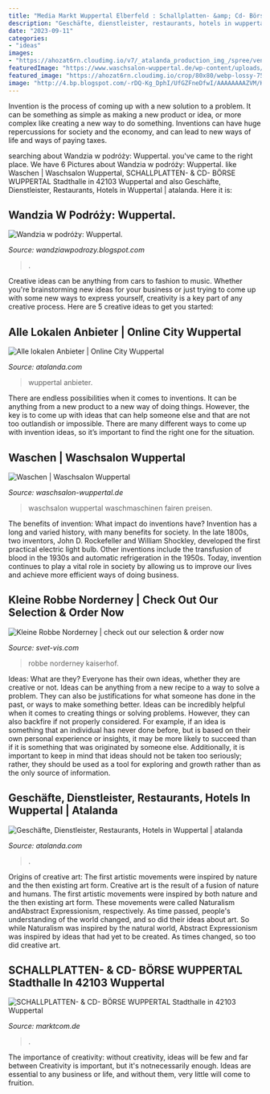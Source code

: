 ```yaml
---
title: "Media Markt Wuppertal Elberfeld : Schallplatten- &amp; Cd- Börse Wuppertal Stadthalle In 42103 Wuppertal"
description: "Geschäfte, dienstleister, restaurants, hotels in wuppertal"
date: "2023-09-11"
categories:
- "ideas"
images:
- "https://ahozat6rn.cloudimg.io/v7/_atalanda_production_img_/spree/vendor_images/7413/original/afi_08042019a_(10_von_33).jpg?1554904117&amp;q=75&amp;width=525&amp;height=370&amp;func=crop"
featuredImage: "https://www.waschsalon-wuppertal.de/wp-content/uploads/2020/05/7kg.jpg"
featured_image: "https://ahozat6rn.cloudimg.io/crop/80x80/webp-lossy-75.q70/_atalanda_production_img_/spree/vendor_images/6328/original/Kochchef_(3_von_34).jpg?1536580251"
image: "http://4.bp.blogspot.com/-rDQ-Kg_DphI/UfGZFneDfwI/AAAAAAAAZVM/KjafGbxvS64/s1600/IMG_7826.JPG"
---
```



Invention is the process of coming up with a new solution to a problem. It can be something as simple as making a new product or idea, or more complex like creating a new way to do something. Inventions can have huge repercussions for society and the economy, and can lead to new ways of life and ways of paying taxes.

	

		
searching about Wandzia w podróży: Wuppertal. you've came to the right place. We have 6 Pictures about Wandzia w podróży: Wuppertal. like Waschen | Waschsalon Wuppertal, SCHALLPLATTEN- &amp; CD- BÖRSE WUPPERTAL Stadthalle in 42103 Wuppertal and also Geschäfte, Dienstleister, Restaurants, Hotels in Wuppertal | atalanda. Here it is:
		
    
## Wandzia W Podróży: Wuppertal.

<img loading=lazy src="http://4.bp.blogspot.com/-rDQ-Kg_DphI/UfGZFneDfwI/AAAAAAAAZVM/KjafGbxvS64/s1600/IMG_7826.JPG" onerror="this.onerror=null;this.src='https://tse1.mm.bing.net/th?id=OIP.fnObdbscsbjh-o-amy3hqwHaE7&amp;pid=15.1';" alt="Wandzia w podróży: Wuppertal.">

_Source: wandziawpodrozy.blogspot.com_

>. 

	

Creative ideas can be anything from cars to fashion to music. Whether you're brainstorming new ideas for your business or just trying to come up with some new ways to express yourself, creativity is a key part of any creative process. Here are 5 creative ideas to get you started:

    
## Alle Lokalen Anbieter | Online City Wuppertal

<img loading=lazy src="https://ahozat6rn.cloudimg.io/crop/80x80/webp-lossy-75.q70/_atalanda_production_img_/spree/vendor_images/6328/original/Kochchef_(3_von_34).jpg?1536580251" onerror="this.onerror=null;this.src='https://tse3.mm.bing.net/th?id=OIP.kEnkmGzENN7HxknTeNAKmQAAAA&amp;pid=15.1';" alt="Alle lokalen Anbieter | Online City Wuppertal">

_Source: atalanda.com_

>wuppertal anbieter. 

	

There are endless possibilities when it comes to inventions. It can be anything from a new product to a new way of doing things. However, the key is to come up with ideas that can help someone else and that are not too outlandish or impossible. There are many different ways to come up with invention ideas, so it’s important to find the right one for the situation.

    
## Waschen | Waschsalon Wuppertal

<img loading=lazy src="https://www.waschsalon-wuppertal.de/wp-content/uploads/2020/05/7kg.jpg" onerror="this.onerror=null;this.src='https://tse2.mm.bing.net/th?id=OIP.L21eaDKRlXf3ITQEUjgqfwHaEK&amp;pid=15.1';" alt="Waschen | Waschsalon Wuppertal">

_Source: waschsalon-wuppertal.de_

>waschsalon wuppertal waschmaschinen fairen preisen. 

	

The benefits of invention: What impact do inventions have?
Invention has a long and varied history, with many benefits for society. In the late 1800s, two inventors, John D. Rockefeller and William Shockley, developed the first practical electric light bulb. Other inventions include the transfusion of blood in the 1930s and automatic refrigeration in the 1950s. Today, invention continues to play a vital role in society by allowing us to improve our lives and achieve more efficient ways of doing business.

    
## Kleine Robbe Norderney | Check Out Our Selection &amp; Order Now

<img loading=lazy src="https://svet-vis.com/mvsby/e0eIElADUfflSaTCITnP3QHaE8.jpg" onerror="this.onerror=null;this.src='https://tse3.mm.bing.net/th?id=OIP.-rB-1X6Zzzx8Pq9juOZlqAAAAA&amp;pid=15.1';" alt="Kleine Robbe Norderney | check out our selection &amp; order now">

_Source: svet-vis.com_

>robbe norderney kaiserhof. 

	

Ideas: What are they?
Everyone has their own ideas, whether they are creative or not. Ideas can be anything from a new recipe to a way to solve a problem. They can also be justifications for what someone has done in the past, or ways to make something better. 
Ideas can be incredibly helpful when it comes to creating things or solving problems. However, they can also backfire if not properly considered. For example, if an idea is something that an individual has never done before, but is based on their own personal experience or insights, it may be more likely to succeed than if it is something that was originated by someone else. Additionally, it is important to keep in mind that ideas should not be taken too seriously; rather, they should be used as a tool for exploring and growth rather than as the only source of information.

    
## Geschäfte, Dienstleister, Restaurants, Hotels In Wuppertal | Atalanda

<img loading=lazy src="https://ahozat6rn.cloudimg.io/v7/_atalanda_production_img_/spree/vendor_images/7413/original/afi_08042019a_(10_von_33).jpg?1554904117&amp;q=75&amp;width=525&amp;height=370&amp;func=crop" onerror="this.onerror=null;this.src='https://tse1.mm.bing.net/th?id=OIP.eTTBbIDfgLMdjxRM3nqV_wHaFO&amp;pid=15.1';" alt="Geschäfte, Dienstleister, Restaurants, Hotels in Wuppertal | atalanda">

_Source: atalanda.com_

>. 

	

Origins of creative art: The first artistic movements were inspired by nature and the then existing art form.
Creative art is the result of a fusion of nature and humans. The first artistic movements were inspired by both nature and the then existing art form. These movements were called Naturalism andAbstract Expressionism, respectively. As time passed, people's understanding of the world changed, and so did their ideas about art. So while Naturalism was inspired by the natural world, Abstract Expressionism was inspired by ideas that had yet to be created. As times changed, so too did creative art.

    
## SCHALLPLATTEN- &amp; CD- BÖRSE WUPPERTAL Stadthalle In 42103 Wuppertal

<img loading=lazy src="http://www.marktcom.de/veranstaltungsbilder/1324/big/Vinyl-Paradies.jpg" onerror="this.onerror=null;this.src='https://tse4.mm.bing.net/th?id=OIP.DfBCRXLHwx5PxUlEcdfPcAHaFj&amp;pid=15.1';" alt="SCHALLPLATTEN- &amp; CD- BÖRSE WUPPERTAL Stadthalle in 42103 Wuppertal">

_Source: marktcom.de_

>. 

	

The importance of creativity: without creativity, ideas will be few and far between
Creativity is important, but it's notnecessarily enough. Ideas are essential to any business or life, and without them, very little will come to fruition.

